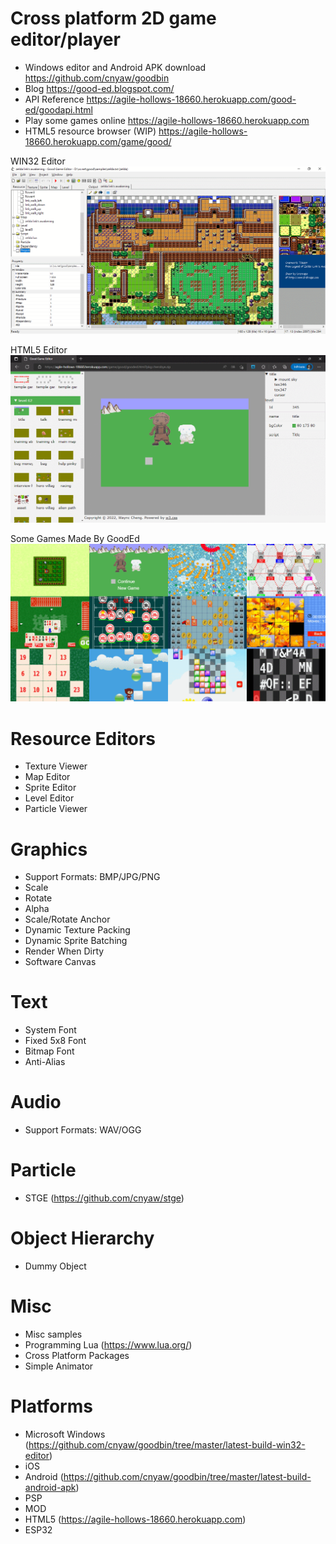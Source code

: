 # Cross platform 2D game editor/player

* Windows editor and Android APK download https://github.com/cnyaw/goodbin
* Blog https://good-ed.blogspot.com/
* API Reference https://agile-hollows-18660.herokuapp.com/good-ed/goodapi.html
* Play some games online https://agile-hollows-18660.herokuapp.com
* HTML5 resource browser (WIP) https://agile-hollows-18660.herokuapp.com/game/good/

WIN32 Editor
![ed](gooded.png)

HTML5 Editor
![h5ed](h5gooded.png)

Some Games Made By GoodEd
![goodgames](goodgames.png)

# Resource Editors
* Texture Viewer
* Map Editor
* Sprite Editor
* Level Editor
* Particle Viewer

# Graphics
* Support Formats: BMP/JPG/PNG
* Scale
* Rotate
* Alpha
* Scale/Rotate Anchor
* Dynamic Texture Packing
* Dynamic Sprite Batching
* Render When Dirty
* Software Canvas

# Text
* System Font
* Fixed 5x8 Font
* Bitmap Font
* Anti-Alias

# Audio
* Support Formats: WAV/OGG

# Particle
* STGE (https://github.com/cnyaw/stge)

# Object Hierarchy
* Dummy Object

# Misc
* Misc samples
* Programming Lua (https://www.lua.org/)
* Cross Platform Packages
* Simple Animator

# Platforms
* Microsoft Windows (https://github.com/cnyaw/goodbin/tree/master/latest-build-win32-editor)
* iOS
* Android (https://github.com/cnyaw/goodbin/tree/master/latest-build-android-apk)
* PSP
* MOD
* HTML5 (https://agile-hollows-18660.herokuapp.com)
* ESP32
